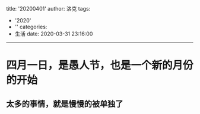 title: '20200401'
author: 洛克
tags:
  - '2020'
  - ''
categories:
  - 生活
date: 2020-03-31 23:16:00
---
# 四月一日，是愚人节，也是一个新的月份的开始

## 太多的事情，就是慢慢的被单独了